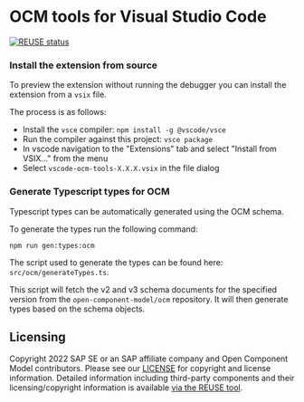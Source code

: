 # OCM tools for Visual Studio Code

[![REUSE status](https://api.reuse.software/badge/github.com/open-component-model/vscode-ocm-tools)](https://api.reuse.software/info/github.com/open-component-model/vscode-ocm-tools)

### Install the extension from source

To preview the extension without running the debugger you can install the extension from a `vsix` file.

The process is as follows:
- Install the `vsce` compiler: `npm install -g @vscode/vsce`
- Run the compiler against this project: `vsce package`
- In vscode navigation to the "Extensions" tab and select "Install from VSIX..." from the menu
- Select `vscode-ocm-tools-X.X.X.vsix` in the file dialog 

### Generate Typescript types for OCM

Typescript types can be automatically generated using the OCM schema.

To generate the types run the following command:

`npm run gen:types:ocm`

The script used to generate the types can be found here: `src/ocm/generateTypes.ts`.

This script will fetch the v2 and v3 schema documents for the specified version from the `open-component-model/ocm` repository. It will then generate types based on the schema objects.

## Licensing

Copyright 2022 SAP SE or an SAP affiliate company and Open Component Model contributors.
Please see our [LICENSE](LICENSE) for copyright and license information.
Detailed information including third-party components and their licensing/copyright information is available [via the REUSE tool](https://api.reuse.software/info/github.com/open-component-model/<repo-name>).
